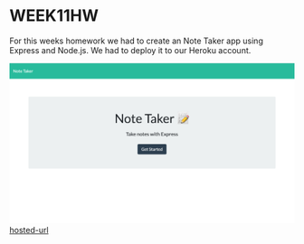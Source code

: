 # WEEK11HW

For this weeks homework we had to create an Note Taker app using Express and Node.js. We had to deploy it to our Heroku account.

![Screenshot](Assets/Screenshot1.png)
[hosted-url](https://dashboard.heroku.com/apps/secure-coast-66106)


